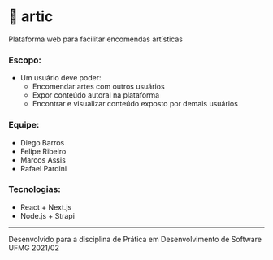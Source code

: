 # 🎨 artic
Plataforma web para facilitar encomendas artísticas

### Escopo:
- Um usuário deve poder:
  - Encomendar artes com outros usuários
  - Expor conteúdo autoral na plataforma
  - Encontrar e visualizar conteúdo exposto por demais usuários

### Equipe:
- Diego Barros
- Felipe Ribeiro
- Marcos Assis
- Rafael Pardini

### Tecnologias:
- React + Next.js
- Node.js + Strapi

---

Desenvolvido para a disciplina de Prática em Desenvolvimento de Software UFMG 2021/02
